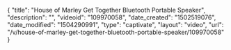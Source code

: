 {
    "title": "House of Marley Get Together Bluetooth Portable Speaker",
    "description": "",
    "videoid": "109970058",
    "date_created": "1502519076",
    "date_modified": "1504290991",
    "type": "captivate",
    "layout": "video",
    "url": "\/v\/house-of-marley-get-together-bluetooth-portable-speaker\/109970058"
}
